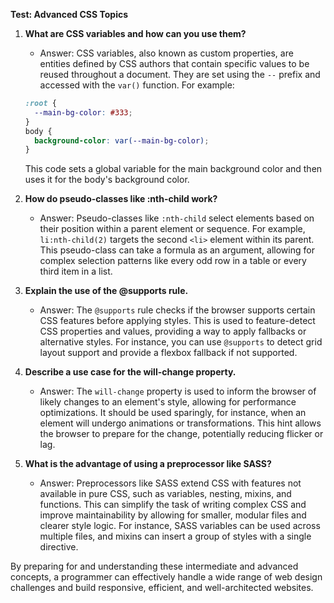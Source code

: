 **Test: Advanced CSS Topics**

1. **What are CSS variables and how can you use them?**

   - Answer: CSS variables, also known as custom properties, are entities defined by CSS authors that contain specific values to be reused throughout a document. They are set using the `--` prefix and accessed with the `var()` function. For example:

   ```css
   :root {
     --main-bg-color: #333;
   }
   body {
     background-color: var(--main-bg-color);
   }
   ```

   This code sets a global variable for the main background color and then uses it for the body's background color.

2. **How do pseudo-classes like :nth-child work?**

   - Answer: Pseudo-classes like `:nth-child` select elements based on their position within a parent element or sequence. For example, `li:nth-child(2)` targets the second `<li>` element within its parent. This pseudo-class can take a formula as an argument, allowing for complex selection patterns like every odd row in a table or every third item in a list.

3. **Explain the use of the @supports rule.**

   - Answer: The `@supports` rule checks if the browser supports certain CSS features before applying styles. This is used to feature-detect CSS properties and values, providing a way to apply fallbacks or alternative styles. For instance, you can use `@supports` to detect grid layout support and provide a flexbox fallback if not supported.

4. **Describe a use case for the will-change property.**

   - Answer: The `will-change` property is used to inform the browser of likely changes to an element's style, allowing for performance optimizations. It should be used sparingly, for instance, when an element will undergo animations or transformations. This hint allows the browser to prepare for the change, potentially reducing flicker or lag.

5. **What is the advantage of using a preprocessor like SASS?**
   - Answer: Preprocessors like SASS extend CSS with features not available in pure CSS, such as variables, nesting, mixins, and functions. This can simplify the task of writing complex CSS and improve maintainability by allowing for smaller, modular files and clearer style logic. For instance, SASS variables can be used across multiple files, and mixins can insert a group of styles with a single directive.

By preparing for and understanding these intermediate and advanced concepts, a programmer can effectively handle a wide range of web design challenges and build responsive, efficient, and well-architected websites.
